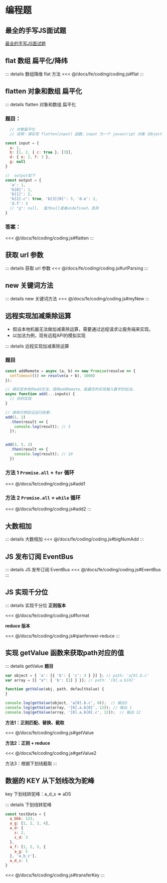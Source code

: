 # 编程题

## 最全的手写JS面试题

[最全的手写JS面试题](https://juejin.cn/post/6968713283884974088#heading-2)

## flat 数组 扁平化/降纬

::: details 数组降维 flat 方法
<<< @/docs/fe/coding/coding.js#flat
:::

## flatten 对象和数组 扁平化

::: details flatten 对象和数组 扁平化

### 题目：

```javascript
  // 对象扁平化
  // 说明：请实现 flatten(input) 函数，input 为一个 javascript 对象（Object 或者 Array），返回值为扁平化后的结果。

const input = {
  a: 1,
  b: [1, 2, { c: true }, [3]],
  d: { e: 2, f: 3 },
  g: null
}

//  output如下
const output = {
  'a': 1,
  'b[0]': 1,
  'b[1]': 2,
  'b[2].c': true, 'b[3][0]': 3, 'd.e': 2,
  'd.f': 3
  // "g": null,  值为null或者undefined，丢弃
}
```

### 答案：

<<< @/docs/fe/coding/coding.js#flatten
:::

## 获取 url 参数

::: details 获取 url 参数
<<< @/docs/fe/coding/coding.js#urlParsing
:::

## new 关键词方法

::: details new 关键词方法
<<< @/docs/fe/coding/coding.js#myNew
:::

## 远程实现加减乘除运算

- 假设本地机器无法做加减乘除运算，需要通过远程请求让服务端来实现。
- 以加法为例，现有远程API的模拟实现

::: details 远程实现加减乘除运算

### 题目

```javascript
const addRemote = async (a, b) => new Promise(resolve => {
  setTimeout(() => resolve(a + b), 1000)
});

// 请实现本地的add方法，调用addRemote，能最优的实现输入数字的加法。
async function add(...inputs) {
  // 你的实现
}

// 请用示例验证运行结果:
add(1, 2)
  .then(result => {
    console.log(result); // 3
  });


add(3, 5, 2)
  .then(result => {
    console.log(result); // 10
  })

```

### 方法 1 `Promise.all` + `for` 循环

<<< @/docs/fe/coding/coding.js#add1

### 方法 2 `Promise.all` + `while` 循环

<<< @/docs/fe/coding/coding.js#add2
:::

## 大数相加

::: details 大数相加
<<< @/docs/fe/coding/coding.js#bigNumAdd
:::

## JS 发布订阅 EventBus

::: details JS 发布订阅 EventBus
<<< @/docs/fe/coding/coding.js#EventBus
:::

## JS 实现千分位

::: details 实现千分位
**正则版本**

<<< @/docs/fe/coding/coding.js#format

**reduce 版本**

<<< @/docs/fe/coding/coding.js#qianfenwei-reduce
:::

## 实现 getValue 函数来获取path对应的值

::: details getValue
**题目**

```js
var object = { 'a': [{ 'b': { 'c': 3 } }] }; // path: 'a[0].b.c'
var array = [{ "a": { 'b': [1] } }]; // path: '[0].a.b[0]'

function getValue(obj, path, defaultValue) {
}

console.log(getValue(object, 'a[0].b.c', 0));  // 输出3
console.log(getValue(array, '[0].a.b[0]', 12)); // 输出 1
console.log(getValue(array, '[0].a.b[0].c', 12));  // 输出 12
```

**方法1：正则匹配、替换、截取**

<<< @/docs/fe/coding/coding.js#getValue

**方法2：正则 + reduce**

<<< @/docs/fe/coding/coding.js#getValue2

方法3：根据下划线截取
:::

## 数据的 KEY 从下划线改为驼峰

key 下划线转驼峰：a_d_s => aDS

::: details 下划线转驼峰
```js
const testData = {
  a_bbb: 123,
  a_g: [1, 2, 3, 4],
  a_d: {
    s: 2,
    s_d: 3
  },
  a_f: [1, 2, 3, {
    a_g: 5
  }, 'a_b_c'],
  a_d_s: 1
}
```

<<< @/docs/fe/coding/coding.js#transferKey
:::





